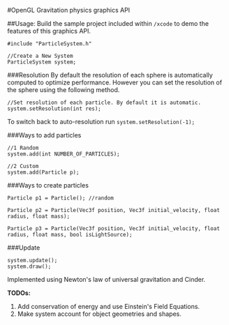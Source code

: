 #OpenGL Gravitation physics graphics API

##Usage:
Build the sample project included within `/xcode` to demo the features of this graphics API.

`#include "ParticleSystem.h"`

```
//Create a New System
ParticleSystem system;
```
###Resolution
By default the resolution of each sphere is automatically computed to optimize performance.
However you can set the resolution of the sphere using the following method. 

```
//Set resolution of each particle. By default it is automatic.
system.setResolution(int res);
```

To switch back to auto-resolution run `system.setResolution(-1);`

###Ways to add particles
```
//1 Random
system.add(int NUMBER_OF_PARTICLES); 

//2 Custom
system.add(Particle p);
```

###Ways to create particles
```
Particle p1 = Particle(); //random

Particle p2 = Particle(Vec3f position, Vec3f initial_velocity, float radius, float mass);

Particle p3 = Particle(Vec3f position, Vec3f initial_velocity, float radius, float mass, bool isLightSource);
```

###Update
```
system.update();
system.draw();
```

Implemented using Newton's law of universal gravitation and Cinder.

**TODOs:** 

1. Add conservation of energy and use Einstein's Field Equations.
2. Make system account for object geometries and shapes.
